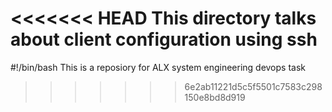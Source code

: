 <<<<<<< HEAD
This directory talks about client configuration using ssh
=======
#!/bin/bash
This is a reposiory for ALX system engineering devops task
>>>>>>> 6e2ab11221d5c5f5501c7583c298150e8bd8d919
